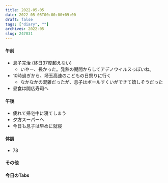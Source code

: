 ```yaml
---
title: 2022-05-05
date: 2022-05-05T00:00:00+09:00
draft: false
tags: ["diary", ""]
archives: 2022-05
slug: 247831
---
```

#### 午前
- 息子完治 (終日37度超えない)
  - いやー、長かった。発熱の期間からしてアデノウイルスっぽいね。
- 10時過ぎから、埼玉高速のこどもの日祭りに行く
  - なかなかの混雑だったが、息子はボールすくいができて嬉しそうだった
- 昼食は開店寿司へ
#### 午後
- 疲れて帰宅中に寝てしまう
- 夕方スーパーへ
- 今日も息子は早めに就寝
#### 体調
- 78
#### その他
#### 今日のTabs
